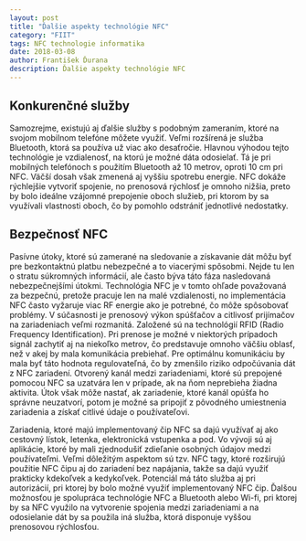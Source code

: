 ```yaml
---
layout: post
title: "Ďalšie aspekty technológie NFC"
category: "FIIT"
tags: NFC technologie informatika
date: 2018-03-08
author: František Ďurana
description: Ďalšie aspekty technológie NFC
---
```


## Konkurenčné služby

Samozrejme, existujú aj ďalšie služby s podobným zameraním, ktoré na svojom
mobilnom telefóne môžete využiť. Veľmi rozšírená je služba Bluetooth, ktorá sa
používa už viac ako desaťročie. Hlavnou výhodou tejto technológie je
vzdialenosť, na ktorú je možné dáta odosielať. Tá je pri mobilných telefónoch s
použitím Bluetooth až 10 metrov, oproti 10 cm pri NFC. Väčší dosah však
zmenená aj vyššiu spotrebu energie. NFC dokáže rýchlejšie vytvoriť spojenie,
no prenosová rýchlosť je omnoho nižšia, preto by bolo ideálne vzájomné prepojenie oboch služieb, pri ktorom by sa využívali vlastnosti oboch, čo by pomohlo
odstrániť jednotlivé nedostatky.

##  Bezpečnosť NFC

Pasívne útoky, ktoré sú zamerané na sledovanie a získavanie dát môžu byť pre
bezkontaktnú platbu nebezpečné a to viacerými spôsobmi. Nejde tu len o stratu
súkromných informácií, ale často býva táto fáza nasledovaná nebezpečnejšími
útokmi. Technológia NFC je v tomto ohľade považovaná za bezpečnú, pretože
pracuje len na malé vzdialenosti, no implementácia NFC často vyžaruje viac RF
energie ako je potrebné, čo môže spôsobovať problémy.
V súčasnosti je prenosový výkon spúšťačov a citlivosť prijímačov na zariadeniach
veľmi rozmanitá. Založené sú na technológií RFID (Radio Frequency Identification). Pri prenose je možné v niektorých prípadoch signál zachytiť aj na
niekoľko metrov, čo predstavuje omnoho väčšiu oblasť, než v akej by mala komunikácia prebiehať. Pre optimálnu komunikáciu by mala byť táto hodnota
regulovateľná, čo by zmenšilo riziko odpočúvania dát z NFC zariadení.
Otvorený kanál medzi zariadeniami, ktoré sú prepojené pomocou NFC sa uzatvára len v prípade, ak na ňom neprebieha žiadna aktivita. Útok však môže nastať, ak zariadenie, ktoré kanál opúšťa ho správne neuzatvorí, potom je možné
sa pripojiť z pôvodného umiestnenia zariadenia a získať citlivé údaje o používateľovi.


Zariadenia, ktoré majú implementovaný čip NFC sa dajú využívať aj ako cestovný lístok, letenka, elektronická vstupenka a pod. Vo vývoji sú aj aplikácie,
ktoré by mali zjednodušiť zdieľanie osobných údajov medzi používateľmi.
Veľmi dôležitým aspektom sú tzv. NFC tagy, ktoré rozširujú použitie NFC čipu
aj do zariadení bez napájania, takže sa dajú využiť prakticky kdekoľvek a kedykoľvek. Potenciál má táto služba aj pri autorizácií, pri ktorej by bolo možné
využiť implementovaný NFC čip. Ďalšou možnosťou je spolupráca technológie
NFC a Bluetooth alebo Wi-fi, pri ktorej by sa NFC využilo na vytvorenie spojenia medzi zariadeniami a na odosielanie dát by sa použila iná služba, ktorá
disponuje vyššou prenosovou rýchlosťou.
